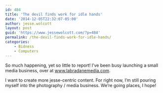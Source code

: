```yaml
---
id: 484
title: 'The devil finds work for idle hands'
date: '2014-12-05T22:32:07-05:00'
author: jesse.wolcott
layout: post
guid: 'https://www.jessewolcott.com/?p=484'
permalink: /the-devil-finds-work-for-idle-hands/
categories:
    - Bidness
    - Computers
---
```


So much happening, yet so little to report! I’ve been busy launching a small media business, over at www.labradanemedia.com.

I want to create more jesse-centric content. For right now, I’m still pouring myself into the photography / media business. We’re going places, I hope!